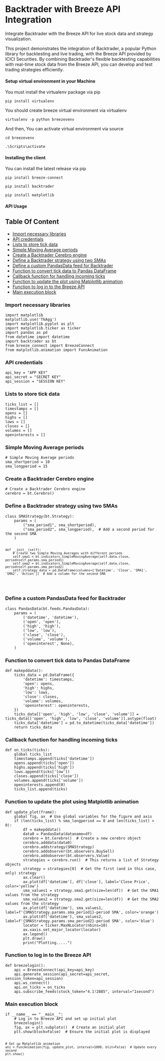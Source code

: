 <!DOCTYPE html>
<html lang="en">
<head>
    <meta charset="UTF-8">
    <meta name="viewport" content="width=device-width, initial-scale=1.0">
    <h1>Backtrader with Breeze API Integration</h1>
</head>
<body>



<p>Integrate Backtrader with the Breeze API for live stock data and strategy visualization.</p>

<p>This project demonstrates the integration of Backtrader, a popular Python library for backtesting and live trading, with the Breeze API provided by ICICI Securities. By combining Backtrader's flexible backtesting capabilities with real-time stock data from the Breeze API, you can develop and test trading strategies efficiently.</p>

<h4 id="virtualenv">Setup virtual environment in your Machine</h4>

You must install the virtualenv package via pip
```
pip install virtualenv
```

You should create breeze virtual environment via virtualenv
```
virtualenv -p python breezevenv
```

And then, You can activate virtual environment via source
```
cd breezevenv

```

```
.\Scripts\activate
```

<h4 id="clientinstall">Installing the client</h4>

You can install the latest release via pip

```
pip install breeze-connect
```

```
pip install backtrader
```

```
pip install matplotlib
```

<h4 id="apiusage"> API Usage</h4>

<h2>Table Of Content</h2>
<ul>
    <li><a href="#import">Import necessary libraries</a></li>
    <li><a href="#api-credentials">API credentials</a></li>
    <li><a href="#lists">Lists to store tick data</a></li>
    <li><a href="#sma-periods">Simple Moving Average periods</a></li>
    <li><a href="#cerebro-engine">Create a Backtrader Cerebro engine</a></li>
    <li><a href="#strategy">Define a Backtrader strategy using two SMAs</a></li>
    <li><a href="#pandas-data-feed">Define a custom PandasData feed for Backtrader</a></li>
    <li><a href="#make-pd-data">Function to convert tick data to Pandas DataFrame</a></li>
    <li><a href="#on-ticks">Callback function for handling incoming ticks</a></li>
    <li><a href="#update-plot">Function to update the plot using Matplotlib animation</a></li>
    <li><a href="#breeze-login">Function to log in to the Breeze API</a></li>
    <li><a href="#main-block">Main execution block</a></li>
</ul>

<h3 id="import">Import necessary libraries</h3>
<pre><code>import matplotlib
matplotlib.use('TkAgg')
import matplotlib.pyplot as plt
import matplotlib.ticker as ticker
import pandas as pd
from datetime import datetime
import backtrader as bt
from breeze_connect import BreezeConnect
from matplotlib.animation import FuncAnimation
</code></pre>

<h3 id="api-credentials">API credentials</h3>
<pre><code>api_key = "APP KEY"
api_secret = "SECRET KEY"
api_session = "SESSION KEY"
</code></pre>

<h3 id="lists">Lists to store tick data</h3>
<pre><code>ticks_list = []
timestamps = []
opens = []
highs = []
lows = []
closes = []
volumes = []
openinterests = []
</code></pre>

<h3 id="sma-periods">Simple Moving Average periods</h3>
<pre><code># Simple Moving Average periods
sma_shortperiod = 10
sma_longperiod = 15
</code></pre>

<h3 id="cerebro-engine">Create a Backtrader Cerebro engine</h3>
<pre><code># Create a Backtrader Cerebro engine
cerebro = bt.Cerebro()
</code></pre>

<h3 id="strategy">Define a Backtrader strategy using two SMAs</h3>
<pre><code>class SMAStrategy(bt.Strategy):
    params = (
        ("sma_period1", sma_shortperiod),
        ("sma_period2", sma_longperiod),  # Add a second period for the second SMA
    )

    def __init__(self):
        # Create two Simple Moving Averages with different periods
        self.sma1 = bt.indicators.SimpleMovingAverage(self.data.close, period=self.params.sma_period1)
        self.sma2 = bt.indicators.SimpleMovingAverage(self.data.close, period=self.params.sma_period2)
        self.strategy_data = pd.DataFrame(columns=['Datetime', 'Close', 'SMA1', 'SMA2', 'Action'])  # Add a column for the second SMA
</code></pre>

<h3 id="pandas-data-feed">Define a custom PandasData feed for Backtrader</h3>
<pre><code>class PandasData(bt.feeds.PandasData):
    params = (
        ('datetime', 'datetime'),
        ('open', 'open'),
        ('high', 'high'),
        ('low', 'low'),
        ('close', 'close'),
        ('volume', 'volume'),
        ('openinterest', None),
    )
</code></pre>

<h3 id="make-pd-data">Function to convert tick data to Pandas DataFrame</h3>
<pre><code>def makepddata():
    ticks_data = pd.DataFrame({
        'datetime': timestamps,
        'open': opens,
        'high': highs,
        'low': lows,
        'close': closes,
        'volume': volumes,
        'openinterest': openinterests,
    })
    ticks_data[['open', 'high', 'low', 'close', 'volume']] = ticks_data[['open', 'high', 'low', 'close', 'volume']].astype(float)
    ticks_data['datetime'] = pd.to_datetime(ticks_data['datetime'])
    return ticks_data
</code></pre>

<h3 id="on-ticks">Callback function for handling incoming ticks</h3>
<pre><code>def on_ticks(ticks):
    global ticks_list
    timestamps.append(ticks['datetime'])
    opens.append(ticks['open'])
    highs.append(ticks['high'])
    lows.append(ticks['low'])
    closes.append(ticks['close'])
    volumes.append(ticks['volume'])
    openinterests.append(0)
    ticks_list.append(ticks)
</code></pre>

<h3 id="update-plot">Function to update the plot using Matplotlib animation</h3>
<pre><code>def update_plot(frame):
    global fig, ax  # Use global variables for the figure and axis
    if (len(ticks_list) % sma_longperiod == 0 and len(ticks_list) > 0): 
        df = makepddata()
        data0 = PandasData(dataname=df)
        cerebro = bt.Cerebro()  # Create a new cerebro object
        cerebro.adddata(data0)
        cerebro.addstrategy(SMAStrategy)
        cerebro.addobserver(bt.observers.BuySell)
        cerebro.addobserver(bt.observers.Value)
        strategies = cerebro.run()  # This returns a list of Strategy objects
        strategy = strategies[0]  # Get the first (and in this case, only) strategy
        ax.clear()
        ax.plot(df['datetime'], df['close'], label='Close Price', color='yellow')
        sma_values1 = strategy.sma1.get(size=len(df))  # Get the SMA1 values from the strategy
        sma_values2 = strategy.sma2.get(size=len(df))  # Get the SMA2 values from the strategy
        ax.plot(df['datetime'], sma_values1, label=f'{SMAStrategy.params.sma_period1}-period SMA', color='orange')
        ax.plot(df['datetime'], sma_values2, label=f'{SMAStrategy.params.sma_period2}-period SMA', color='blue')
        locator = ticker.MaxNLocator(nbins=10)
        ax.xaxis.set_major_locator(locator)
        ax.legend()
        plt.draw()
        print("Plotting.....")
</code></pre>

<h3 id="breeze-login">Function to log in to the Breeze API</h3>
<pre><code>def breezelogin():
    api = BreezeConnect(api_key=api_key)
    api.generate_session(api_secret=api_secret, session_token=api_session)
    api.ws_connect()
    api.on_ticks = on_ticks
    api.subscribe_feeds(stock_token="4.1!2885", interval="1second")
</code></pre>

<h3 id="main-block">Main execution block</h3>
<pre><code>if __name__ == "__main__":
    # Log in to Breeze API and set up initial plot
    breezelogin()
    fig, ax = plt.subplots()  # Create an initial plot
    plt.show(block=False)  # Ensure the initial plot is displayed
    
    # Set up Matplotlib animation
    ani = FuncAnimation(fig, update_plot, interval=1000, blit=False)  # Update every second
    plt.show()
</code></pre>

</body>
</html>
